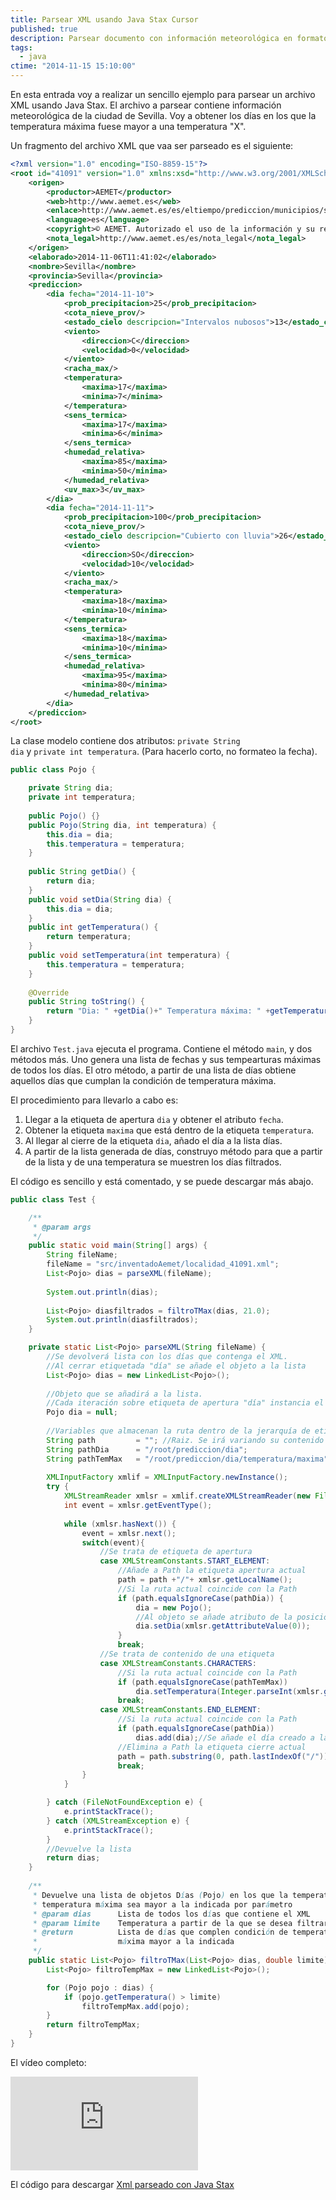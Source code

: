 ```yaml
---
title: Parsear XML usando Java Stax Cursor
published: true
description: Parsear documento con información meteorológica en formato XML con Java usando Stax Cursor
tags:
  - java
ctime: "2014-11-15 15:10:00"
---
```


En esta entrada voy a realizar un sencillo ejemplo para parsear un archivo XML usando Java Stax. El archivo a parsear contiene información meteorológica de la ciudad de Sevilla. Voy a obtener los días en los que la temperatura máxima fuese mayor a una temperatura "X".

Un fragmento del archivo XML que vaa ser parseado es el siguiente:

```xml
<?xml version="1.0" encoding="ISO-8859-15"?>
<root id="41091" version="1.0" xmlns:xsd="http://www.w3.org/2001/XMLSchema" xmlns:xsi="http://www.w3.org/2001/XMLSchema-instance" xsi:noNamespaceSchemaLocation="http://www.aemet.es/xsd/localidades.xsd">
	<origen>
		<productor>AEMET</productor>
		<web>http://www.aemet.es</web>
		<enlace>http://www.aemet.es/es/eltiempo/prediccion/municipios/sevilla-id41091</enlace>
		<language>es</language>
		<copyright>© AEMET. Autorizado el uso de la información y su reproducción citando a AEMET como autora de la misma.</copyright>
		<nota_legal>http://www.aemet.es/es/nota_legal</nota_legal>
	</origen>
	<elaborado>2014-11-06T11:41:02</elaborado>
	<nombre>Sevilla</nombre>
	<provincia>Sevilla</provincia>
	<prediccion>
		<dia fecha="2014-11-10">
			<prob_precipitacion>25</prob_precipitacion>
			<cota_nieve_prov/>
			<estado_cielo descripcion="Intervalos nubosos">13</estado_cielo>
			<viento>
				<direccion>C</direccion>
				<velocidad>0</velocidad>
			</viento>
			<racha_max/>
			<temperatura>
				<maxima>17</maxima>
				<minima>7</minima>
			</temperatura>
			<sens_termica>
				<maxima>17</maxima>
				<minima>6</minima>
			</sens_termica>
			<humedad_relativa>
				<maxima>85</maxima>
				<minima>50</minima>
			</humedad_relativa>
			<uv_max>3</uv_max>
		</dia>
		<dia fecha="2014-11-11">
			<prob_precipitacion>100</prob_precipitacion>
			<cota_nieve_prov/>
			<estado_cielo descripcion="Cubierto con lluvia">26</estado_cielo>
			<viento>
				<direccion>SO</direccion>
				<velocidad>10</velocidad>
			</viento>
			<racha_max/>
			<temperatura>
				<maxima>18</maxima>
				<minima>10</minima>
			</temperatura>
			<sens_termica>
				<maxima>18</maxima>
				<minima>10</minima>
			</sens_termica>
			<humedad_relativa>
				<maxima>95</maxima>
				<minima>80</minima>
			</humedad_relativa>
		</dia>
	</prediccion>
</root>
```

La clase modelo contiene dos atributos: <code>private String dia</code> y <code>private int temperatura</code>. (Para hacerlo corto, no formateo la fecha).

```java
public class Pojo {

	private String dia;
	private int temperatura;
	
	public Pojo() {}
	public Pojo(String dia, int temperatura) {
		this.dia = dia;
		this.temperatura = temperatura;
	}
	
	public String getDia() {
		return dia;
	}
	public void setDia(String dia) {
		this.dia = dia;
	}
	public int getTemperatura() {
		return temperatura;
	}
	public void setTemperatura(int temperatura) {
		this.temperatura = temperatura;
	}
	
	@Override
	public String toString() {
		return "Dia: " +getDia()+" Temperatura máxima: " +getTemperatura();
	}
}
```

El archivo <code>Test.java</code> ejecuta el programa. Contiene el método <code>main</code>, y dos métodos más. Uno genera una lista de fechas y sus tempearturas máximas de todos los días. El otro método, a partir de una lista de días obtiene aquellos días que cumplan la condición de temperatura máxima.

El procedimiento para llevarlo a cabo es:

<ol class="list-bullets">
	<li>Llegar a la etiqueta de apertura <code>dia</code> y obtener el atributo <code>fecha</code>.</li>
	<li>Obtener la etiqueta <code>maxima</code> que está dentro de la etiqueta <code>temperatura</code>.</li>
	<li>Al llegar al cierre de la etiqueta <code>dia</code>, añado el día a la lista días.</li>
	<li>A partir de la lista generada de días, construyo método para que a partir de la lista y de una temperatura se muestren los días filtrados.</li>
</ol>

El código es sencillo y está comentado, y se puede descargar más abajo.

```java
public class Test {

	/**
	 * @param args
	 */
	public static void main(String[] args) {
		String fileName;
		fileName = "src/inventadoAemet/localidad_41091.xml";
		List<Pojo> dias = parseXML(fileName);
		
		System.out.println(dias);
		
		List<Pojo> diasfiltrados = filtroTMax(dias, 21.0);
		System.out.println(diasfiltrados);		
	}

	private static List<Pojo> parseXML(String fileName) {
		//Se devolverá lista con los días que contenga el XML.
		//Al cerrar etiquetada "día" se añade el objeto a la lista
		List<Pojo> dias = new LinkedList<Pojo>();
		
		//Objeto que se añadirá a la lista.
		//Cada iteración sobre etiqueta de apertura "día" instancia el objeto
		Pojo dia = null;
		
		//Variables que almacenan la ruta dentro de la jerarquía de etiquetas
		String path			= ""; //Raiz. Se irá variando su contenido
		String pathDia		= "/root/prediccion/dia";
		String pathTemMax	= "/root/prediccion/dia/temperatura/maxima";
		
		XMLInputFactory xmlif = XMLInputFactory.newInstance();
		try {
			XMLStreamReader xmlsr = xmlif.createXMLStreamReader(new FileInputStream(fileName));
			int event = xmlsr.getEventType();
			
			while (xmlsr.hasNext()) {
				event = xmlsr.next();
				switch(event){
					//Se trata de etiqueta de apertura
					case XMLStreamConstants.START_ELEMENT:
						//Añade a Path la etiqueta apertura actual
						path = path +"/"+ xmlsr.getLocalName();
						//Si la ruta actual coincide con la Path
						if (path.equalsIgnoreCase(pathDia)) {
							dia = new Pojo();
							//Al objeto se añade atributo de la posición "0"
							dia.setDia(xmlsr.getAttributeValue(0));
						}
						break;
					//Se trata de contenido de una etiqueta
					case XMLStreamConstants.CHARACTERS:
						//Si la ruta actual coincide con la Path
						if (path.equalsIgnoreCase(pathTemMax))
							dia.setTemperatura(Integer.parseInt(xmlsr.getText()));
						break;
					case XMLStreamConstants.END_ELEMENT:
						//Si la ruta actual coincide con la Path
						if (path.equalsIgnoreCase(pathDia))
							dias.add(dia);//Se añade el día creado a la lista
						//Elimina a Path la etiqueta cierre actual
						path = path.substring(0, path.lastIndexOf("/"));
						break;
				}				
			}

		} catch (FileNotFoundException e) {
			e.printStackTrace();
		} catch (XMLStreamException e) {
			e.printStackTrace();
		}
		//Devuelve la lista
		return dias;
	}
	
	/**
	 * Devuelve una lista de objetos Días (Pojo) en los que la temperatura
	 * temperatura máxima sea mayor a la indicada por parámetro
	 * @param dias		Lista de todos los días que contiene el XML
	 * @param limite	Temperatura a partir de la que se desea filtrar
	 * @return			Lista de días que complen condición de temperatura
	 * 					máxima mayor a la indicada
	 */
	public static List<Pojo> filtroTMax(List<Pojo> dias, double limite){
		List<Pojo> filtroTempMax = new LinkedList<Pojo>();

		for (Pojo pojo : dias) {
			if (pojo.getTemperatura() > limite)
				filtroTempMax.add(pojo);
		}
		return filtroTempMax;
	}
}
```

El vídeo completo:

<div class="ratio-16-9">
    <iframe title="Parsear XML usando Java Stax Cursor" type="text/html" src="http://www.youtube.com/embed/zcmtlgPULFU?autoplay=0&origin=https://ivanalbizu.eu/" frameborder="0"></iframe>
</div>

El código para descargar [Xml parseado con Java Stax](https://db.tt/SMYeYC6o "Código Xml parseado con Java Stax")